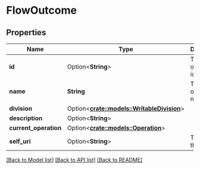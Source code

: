 # FlowOutcome

## Properties

Name | Type | Description | Notes
------------ | ------------- | ------------- | -------------
**id** | Option<**String**> | The flow outcome identifier | [optional]
**name** | **String** | The flow outcome name. | 
**division** | Option<[**crate::models::WritableDivision**](WritableDivision.md)> |  | [optional]
**description** | Option<**String**> |  | [optional]
**current_operation** | Option<[**crate::models::Operation**](Operation.md)> |  | [optional]
**self_uri** | Option<**String**> | The URI for this object | [optional][readonly]

[[Back to Model list]](../README.md#documentation-for-models) [[Back to API list]](../README.md#documentation-for-api-endpoints) [[Back to README]](../README.md)


